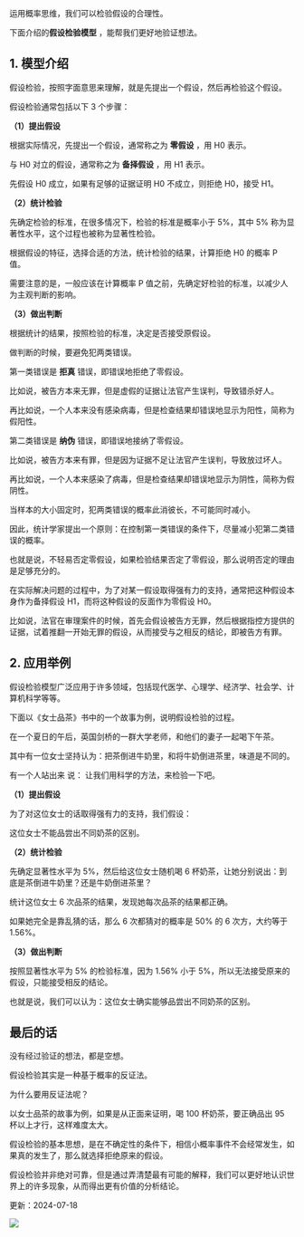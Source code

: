 运用概率思维，我们可以检验假设的合理性。

下面介绍的**假设检验模型** ，能帮我们更好地验证想法。

## **1. 模型介绍**

假设检验，按照字面意思来理解，就是先提出一个假设，然后再检验这个假设。

假设检验通常包括以下 3 个步骤：

**（1）提出假设**

根据实际情况，先提出一个假设，通常称之为 **零假设** ，用 H0 表示。

与 H0 对立的假设，通常称之为 **备择假设** ，用 H1 表示。

先假设 H0 成立，如果有足够的证据证明 H0 不成立，则拒绝 H0，接受 H1。

**（2）统计检验**

先确定检验的标准，在很多情况下，检验的标准是概率小于 5%，其中 5% 称为显著性水平，这个过程也被称为显著性检验。

根据假设的特征，选择合适的方法，统计检验的结果，计算拒绝 H0 的概率 P 值。

需要注意的是，一般应该在计算概率 P 值之前，先确定好检验的标准，以减少人为主观判断的影响。

**（3）做出判断**

根据统计的结果，按照检验的标准，决定是否接受原假设。

做判断的时候，要避免犯两类错误。

第一类错误是 **拒真** 错误，即错误地拒绝了零假设。

比如说，被告方本来无罪，但是虚假的证据让法官产生误判，导致错杀好人。

再比如说，一个人本来没有感染病毒，但是检查结果却错误地显示为阳性，简称为假阳性。

第二类错误是 **纳伪** 错误，即错误地接纳了零假设。

比如说，被告方本来有罪，但是因为证据不足让法官产生误判，导致放过坏人。

再比如说，一个人本来感染了病毒，但是检查结果却错误地显示为阴性，简称为假阴性。

当样本的大小固定时，犯两类错误的概率此消彼长，不可能同时减小。

因此，统计学家提出一个原则：在控制第一类错误的条件下，尽量减小犯第二类错误的概率。

也就是说，不轻易否定零假设，如果检验结果否定了零假设，那么说明否定的理由是足够充分的。

在实际解决问题的过程中，为了对某一假设取得强有力的支持，通常把这种假设本身作为备择假设 H1，而将这种假设的反面作为零假设 H0。

比如说，法官在审理案件的时候，首先会假设被告方无罪，然后根据指控方提供的证据，试着推翻一开始无罪的假设，从而接受与之相反的结论，即被告方有罪。

## **2. 应用举例**

假设检验模型广泛应用于许多领域，包括现代医学、心理学、经济学、社会学、计算机科学等等。

下面以《女士品茶》书中的一个故事为例，说明假设检验的过程。

在一个夏日的午后，英国剑桥的一群大学老师，和他们的妻子一起喝下午茶。

其中有一位女士坚持认为：把茶倒进牛奶里，和将牛奶倒进茶里，味道是不同的。

有一个人站出来  说：  让我们用科学的方法，来检验一下吧。

**（1）提出假设**

为了对这位女士的话取得强有力的支持，我们假设：

这位女士不能品尝出不同奶茶的区别。

**（2）统计检验**

先确定显著性水平为 5%，然后给这位女士随机喝 6 杯奶茶，让她分别说出：到底是茶倒进牛奶里？还是牛奶倒进茶里？

统计这位女士 6 次品茶的结果，发现她每次品茶的结果都正确。

如果她完全是靠乱猜的话，那么 6 次都猜对的概率是 50% 的 6 次方，大约等于 1.56%。

**（3）做出判断**

按照显著性水平为 5% 的检验标准，因为 1.56% 小于 5%，所以无法接受原来的假设，只能接受相反的结论。

也就是说，我们可以认为：这位女士确实能够品尝出不同奶茶的区别。

## 

## **最后的话**

没有经过验证的想法，都是空想。

假设检验其实是一种基于概率的反证法。

为什么要用反证法呢？

以女士品茶的故事为例，如果是从正面来证明，喝 100 杯奶茶，要正确品出 95 杯以上才行，这样难度太大。

假设检验的基本思想，是在不确定性的条件下，相信小概率事件不会经常发生，如果真的发生了，那么就选择拒绝原来的假设。

假设检验并非绝对可靠，但是通过弄清楚最有可能的解释，我们可以更好地认识世界上的许多现象，从而得出更有价值的分析结论。

更新：2024-07-18

![](https://visitor-badge.laobi.icu/badge?page_id=sjhfx.linji&left_text=PageViews&right_color=%2300589F)